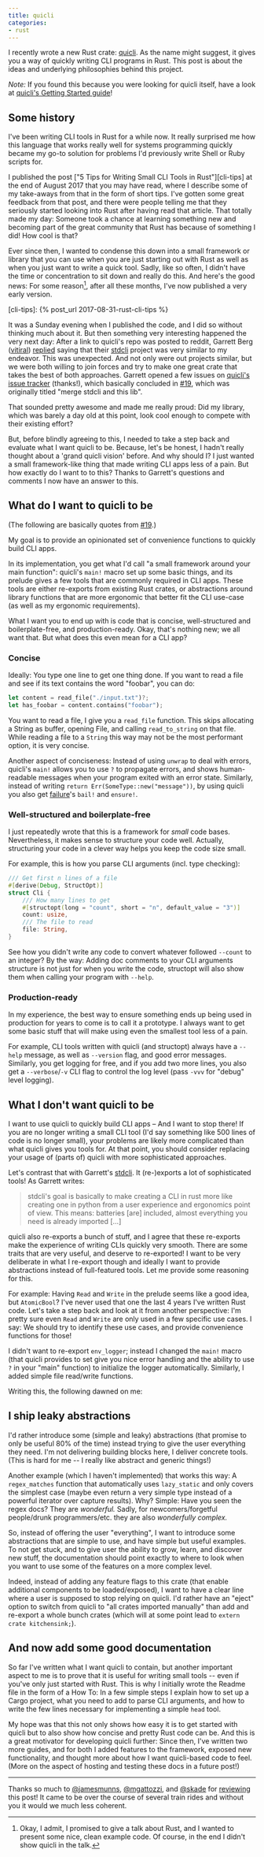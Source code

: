 ```yaml
---
title: quicli
categories:
- rust
---
```

I recently wrote a new Rust crate: [quicli].
As the name might suggest,
it gives you a way of quickly writing CLI programs in Rust.
This post is about the ideas and underlying philosophies behind this project.

[quicli]: https://github.com/killercup/quicli

_Note:_
If you found this because you were looking for quicli itself,
have a look at [quicli's Getting Started guide][site]!

[site]: https://killercup.github.io/quicli/

## Some history

I've been writing CLI tools in Rust for a while now.
It really surprised me how this language
that works really well for systems programming
quickly became my go-to solution for problems
I'd previously write Shell or Ruby scripts for.

I published the post
["5 Tips for Writing Small CLI Tools in Rust"][cli-tips]
at the end of August 2017
that you may have read,
where I describe some of my take-aways from that
in the form of short tips.
I've gotten some great feedback from that post,
and there were people telling me
that they seriously started looking into Rust
after having read that article.
That totally made my day:
Someone took a chance at learning something new
and becoming part of the great community that Rust has
because of something I did!
How cool is that?

Ever since then,
I wanted to condense this down into a small framework or library
that you can use when you are just starting out with Rust
as well as when you just want to write a quick tool.
Sadly, like so often,
I didn't have the time or concentration
to sit down and really do this.
And here's the good news:
For some reason[^9e-talk],
after all these months,
I've now published a very early version.

[cli-tips]: {% post_url 2017-08-31-rust-cli-tips %}

[^9e-talk]: Okay, I admit, I promised to give a talk about Rust, and I wanted to present some nice, clean example code. Of course, in the end I didn't show quicli in the talk.

It was a Sunday evening when I published the code,
and I did so without thinking much about it.
But then something very interesting happened the very next day:
After a link to quicli's repo was posted to reddit,
Garrett Berg ([vitiral]) [replied] saying that
their [stdcli] project was very similar to my endeavor.
This was unexpected.
And not only were out projects similar,
but we were both willing to join forces
and try to make one great crate
that takes the best of both approaches.
Garrett opened a few issues on [quicli's issue tracker][issues] (thanks!),
which basically concluded in [#19],
which was originally titled
"merge stdcli and this lib".

[vitiral]: https://github.com/vitiral
[replied]: https://www.reddit.com/r/rust/comments/7s3zsd/quicli_quickly_build_cool_cli_apps_in_rust/dt28i2b/
[stdcli]: https://github.com/vitiral/stdcli
[issues]: https://github.com/killercup/quicli/issues
[#19]: https://github.com/killercup/quicli/issues/19

That sounded pretty awesome and made me really proud:
Did my library,
which was barely a day old at this point,
look cool enough to compete with their existing effort?

But, before blindly agreeing to this,
I needed to take a step back
and evaluate what I want quicli to be.
Because, let's be honest,
I hadn't really thought about a 'grand quicli vision'
before.
And why should I?
I just wanted a small framework-like thing
that made writing CLI apps less of a pain.
But how exactly do I want to to this?
Thanks to Garrett's questions and comments
I now have an answer to this.

## What do I want to quicli to be

(The following are basically quotes from [#19].)

My goal is to provide
an opinionated set
of convenience functions
to quickly build CLI apps.

In its implementation,
you get what I'd call
"a small framework around your main function":
quicli's `main!` macro set up some basic things,
and its prelude gives a few tools
that are commonly required in CLI apps.
These tools are either re-exports from existing Rust crates,
or abstractions around library functions that are more ergonomic
that better fit the CLI use-case
(as well as my ergonomic requirements).

What I want you to end up with is code that is
concise,
well-structured and boilerplate-free,
and production-ready.
Okay, that's nothing new; we all want that.
But what does this even mean for a CLI app?

### Concise

Ideally: You type one line to get one thing done.
If you want to read a file
and see if its text contains the word "foobar",
you can do:

```rust
let content = read_file("./input.txt")?;
let has_foobar = content.contains("foobar");
```

You want to read a file, I give you a `read_file` function.
This skips allocating a String as buffer, opening File, and calling `read_to_string` on that file.
While reading a file to a `String` this way may not be the most performant option,
it is very concise.

Another aspect of conciseness:
Instead of using `unwrap` to deal with errors,
quicli's `main!` allows you to use `?` to propagate errors,
and shows human-readable messages when your program exited with an error state.
Similarly, instead of
writing `return Err(SomeType::new("message"))`,
by using quicli you also get [failure]'s `bail!` and `ensure!`.

### Well-structured and boilerplate-free

I just repeatedly wrote that this is a framework for _small_ code bases.
Nevertheless, it makes sense to structure your code well.
Actually, structuring your code in a clever way helps you keep the code size small.

For example, this is how you parse CLI arguments (incl. type checking):

```rust
/// Get first n lines of a file
#[derive(Debug, StructOpt)]
struct Cli {
    /// How many lines to get
    #[structopt(long = "count", short = "n", default_value = "3")]
    count: usize,
    /// The file to read
    file: String,
}
  ```

See how you didn't write any code to convert whatever followed `--count` to an integer?
By the way:
Adding doc comments to your CLI arguments structure is not just for when you write the code,
structopt will also show them when calling your program with `--help`.

### Production-ready

In my experience,
the best way to ensure something ends up being used in production for years to come
is to call it a prototype.
I always want to get some basic stuff that will make using even the smallest tool less of a pain.

For example, CLI tools written with quicli (and structopt)
always have a `--help` message,
as well as `--version` flag,
and good error messages.
Similarly, you get logging for free,
and if you add two more lines,
you also get a `--verbose`/`-v` CLI flag to control the log level
(pass `-vvv` for "debug" level logging).

[failure]: https://docs.rs/failure

## What I don't want quicli to be

I want to use quicli to quickly build CLI apps
– And I want to stop there!
If you are no longer writing a small CLI tool
(I'd say something like 500 lines of code is no longer small),
your problems are likely more complicated
than what quicli gives you tools for.
At that point,
you should consider replacing your usage of (parts of) quicli
with more sophisticated approaches.

Let's contrast that with Garrett's [stdcli].
It (re-)exports a lot of sophisticated tools!
As Garrett writes:

> stdcli's goal is basically to make creating a CLI in rust more like creating one in python from a user experience and ergonomics point of view.
> This means:
> batteries [are] included,
> almost everything you need is already imported […]

quicli also re-exports a bunch of stuff,
and I agree that these re-exports make the experience of writing CLIs quickly very smooth.
There are some traits that are very useful, and deserve to re-exported!
I want to be very deliberate in what I re-export though
and ideally I want to provide abstractions instead of full-featured tools.
Let me provide some reasoning for this.

For example:
Having `Read` and `Write` in the prelude seems like a good idea, but `AtomicBool`?
I've never used that one the last 4 years I've written Rust code.
Let's take a step back and look at it from another perspective:
I'm pretty sure even `Read` and `Write` are only used in a few specific use cases.
I say: We should try to identify these use cases,
and provide convenience functions for those!

I didn't want to re-export `env_logger`;
instead I changed the `main!` macro
(that quicli provides to set give you nice error handling
and the ability to use `?` in your "main" function)
to initialize the logger automatically.
Similarly, I added simple file read/write functions.

Writing this, the following dawned on me:

## I ship leaky abstractions

I'd rather introduce some (simple and leaky) abstractions
(that promise to only be useful 80% of the time)
instead trying to give the user everything they need.
I'm not delivering building blocks here,
I deliver concrete tools.
(This is hard for me -- I really like abstract and generic things!)

Another example (which I haven't implemented) that works this way:
A `regex_matches` function
that automatically uses `lazy_static` and only covers the simplest case
(maybe even return a very simple type
instead of a powerful iterator over capture results).
Why?
Simple: Have you seen the regex docs?
They are _wonderful._
Sadly, for newcomers/forgetful people/drunk programmers/etc.
they are also _wonderfully complex._

So, instead of offering the user "everything",
I want to introduce some abstractions that are simple to use,
and have simple but useful examples.
To not get stuck,
and to give user the ability to grow, learn, and discover new stuff,
the documentation should point exactly to where to look
when you want to use some of the features on a more complex level.

Indeed, instead of adding any feature flags to this crate
(that enable additional components to be loaded/exposed),
I want to have a clear line
where a user is supposed to stop relying on quicli.
I'd rather have an "eject" option
to switch from quicli to "all crates imported manually"
than add and re-export a whole bunch crates
(which will at some point lead to `extern crate kitchensink;`).

## And now add some good documentation

So far I've written what I want quicli to contain,
but another important aspect to me is to prove that it is useful
for writing small tools
-- even if you've only just started with Rust.
This is why I initially wrote the Readme file
in the form of a How To:
In a few simple steps I explain
how to set up a Cargo project,
what you need to add to parse CLI arguments,
and how to write the few lines necessary
for implementing a simple `head` tool.

My hope was that this not only shows
how easy it is to get started with quicli
but to also show how concise and pretty Rust code can be.
And this is a great motivator for developing quicli further:
Since then, I've written two more guides,
and for both I added features to the framework,
exposed new functionality,
and thought more about how I want quicli-based code to feel.
(More on the aspect of hosting and testing these docs in a future post!)

- - -

Thanks so much to
[@jamesmunns](https://github.com/jamesmunns),
[@mgattozzi](https://github.com/mgattozzi),
and [@skade](https://github.com/skade)
for [reviewing][post-pr] this post!
It came to be over the course of several train rides
and without you it would we much less coherent.

[post-pr]: https://github.com/killercup/scribbles/pull/14
